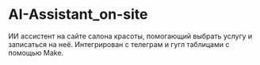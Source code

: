# AI-Assistant_on-site
ИИ ассистент на сайте салона красоты, помогающий выбрать услугу и записаться на неё. Интегрирован с телеграм и гугл таблицами с помощью Make.
